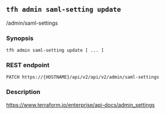 ## `tfh admin saml-setting update`

/admin/saml-settings

### Synopsis

    tfh admin saml-setting update [ ... ]

### REST endpoint

    PATCH https://{HOSTNAME}/api/v2/api/v2/admin/saml-settings

### Description

https://www.terraform.io/enterprise/api-docs/admin_settings

